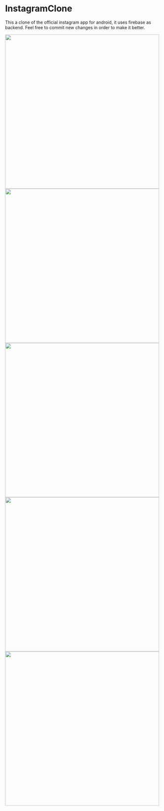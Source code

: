 # InstagramClone
This a clone of the official instagram app for android, it uses firebase as backend.
Feel free to commit new changes in order to make it better.

<img src="Screenshots/Screenshot_2018-08-24-14-46-53-387_com.dannproductions.instaclone.png" width="500">
<img src="Screenshots/Screenshot_2018-08-24-14-47-03-380_com.dannproductions.instaclone.png" width="500">
<img src="Screenshots/Screenshot_2018-08-24-15-05-39-566_com.dannproductions.instaclone.png" width="500">
<img src="Screenshots/Screenshot_2018-08-24-15-05-51-276_com.dannproductions.instaclone.png" width="500">
<img src="Screenshots/Screenshot_2018-08-24-15-06-49-935_com.dannproductions.instaclone.png" width="500">

